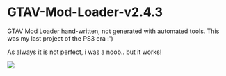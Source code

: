 <h1>GTAV-Mod-Loader-v2.4.3</h1>

GTAV Mod Loader hand-written, not generated with automated tools.
This was my last project of the PS3 era :')

As always it is not perfect, i was a noob.. but it works!

<img src="https://www.lizsrv.altervista.org/image.php?di=JNU9">
